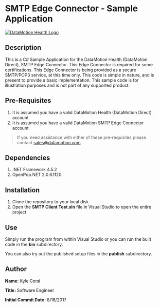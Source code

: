 # SMTP Edge Connector - Sample Application

[![DataMotion Health Logo](https://www.datamotionhealth.com/wp-content/themes/dhealth/images/logo.png)](https://www.datamotionhealth.com)

## Description

This is a C# Sample Application for the DataMotion Health (DataMotion Direct), SMTP Edge Connector. This Edge Connector is required for some certifications. This Edge Connector is being provided as a secure SMTP/POP3 service, at this time only. This code is simple in nature, and is present to provide a basic implementation. This sample code is for illustration purposes and is not part of any supported product.

## Pre-Requisites

1. It is assumed you have a valid DataMotion Health (DataMotion Direct) account
1. It is assumed you have a valid DataMotion SMTP Edge Connector account

>If you need assistance with either of these pre-requisites please contact sales@datamotion.com

## Dependencies

1. .NET Framework 4.5.2
1. OpenPop.NET 2.0.6.1120

## Installation

1. Clone the repository to your local disk
1. Open the **SMTP Client Test.sln** file in Visual Studio to open the entire project

## Use

Simply run the program from within Visual Studio or you can run the built code in the **bin** subdirectory.

You can also try out the published setup files in the **publish** subdirectory.

## Author

**Name:** Kyle Corsi

**Title:** Software Engineer

**Initial Commit Date:** 8/16/2017